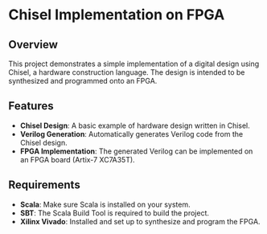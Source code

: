 # Chisel Implementation on FPGA

## Overview
This project demonstrates a simple implementation of a digital design using Chisel, a hardware construction language. The design is intended to be synthesized and programmed onto an FPGA.

## Features
- **Chisel Design**: A basic example of hardware design written in Chisel.
- **Verilog Generation**: Automatically generates Verilog code from the Chisel design.
- **FPGA Implementation**: The generated Verilog can be implemented on an FPGA board (Artix-7 XC7A35T).

## Requirements
- **Scala**: Make sure Scala is installed on your system.
- **SBT**: The Scala Build Tool is required to build the project.
- **Xilinx Vivado**: Installed and set up to synthesize and program the FPGA.
